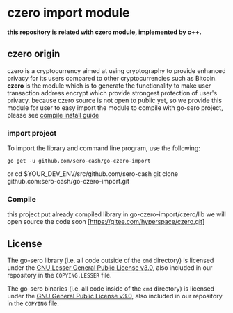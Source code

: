 # czero import module

**this repository is related with czero module, implemented by c++.**

## czero origin

czero is a cryptocurrency aimed at using cryptography to provide enhanced
privacy for its users compared to other cryptocurrencies such as Bitcoin. 
**czero** is the module which is to generate the functionality to make user
transaction address encrypt which provide strongest protection of user's 
privacy.
because czero source is not open to public yet, so we provide this module for user 
to easy import the module to compile with go-sero project, please see [compile install guide](https://github.com/sero-cash/go-sero/wiki/Installation-Instructions-for-Linux)



### import project

To import the library and command line program, use the following:

	go get -u github.com/sero-cash/go-czero-import
or cd $YOUR_DEV_ENV/src/github.com/sero-cash
    git clone github.com:sero-cash/go-czero-import.git

### Compile

this project put already compiled library in go-czero-import/czero/lib
we will open source the code soon
[https://gitee.com/hyperspace/czero.git]


## License

The go-sero library (i.e. all code outside of the `cmd` directory) is licensed under the
[GNU Lesser General Public License v3.0](https://www.gnu.org/licenses/lgpl-3.0.en.html), also
included in our repository in the `COPYING.LESSER` file.

The go-sero binaries (i.e. all code inside of the `cmd` directory) is licensed under the
[GNU General Public License v3.0](https://www.gnu.org/licenses/gpl-3.0.en.html), also included
in our repository in the `COPYING` file.